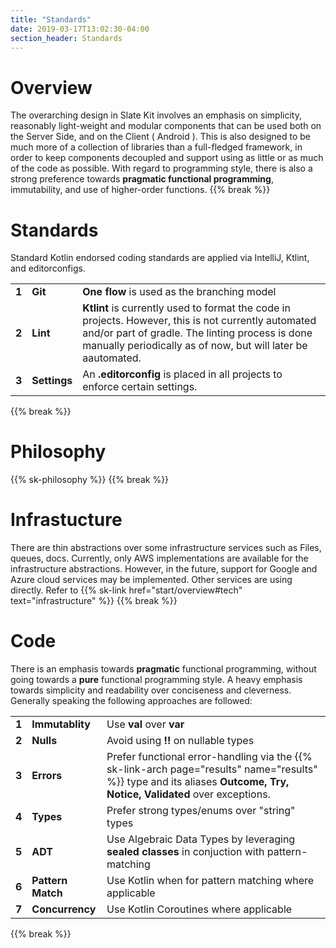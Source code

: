 ```yaml
---
title: "Standards"
date: 2019-03-17T13:02:30-04:00
section_header: Standards
---
```


# Overview
The overarching design in Slate Kit involves an emphasis on simplicity, reasonably light-weight and modular components that can be used both on the Server Side, and on the Client ( Android ). This is also designed to be much more of a collection of libraries than a full-fledged framework, in order to keep components decoupled and support using as little or as much of the code as possible. With regard to programming style, there is also a strong preference towards <strong>pragmatic functional programming</strong>, immutability, and use of higher-order functions. 
{{% break %}}

# Standards
Standard Kotlin endorsed coding standards are applied via IntelliJ, Ktlint, and editorconfigs. 
<table class="table table-bordered table-striped">
    <tr>
        <td><strong>1</strong></td>
        <td><strong>Git</strong></td>
        <td><strong>One flow</strong> is used as the branching model</td>
    </tr>
    <tr>
        <td><strong>2</strong></td>
        <td><strong>Lint</strong></td>
        <td><strong>Ktlint</strong> is currently used to format the code in projects. 
However, this is not currently automated and/or part of gradle.
The linting process is done manually periodically as of now, but will later be aautomated.</td>
    </tr>
    <tr>
        <td><strong>3</strong></td>
        <td><strong>Settings</strong></td>
        <td>An <strong>.editorconfig</strong> is placed in all projects to enforce certain settings.</td>
    </tr>
</table>
{{% break %}}


# Philosophy
{{% sk-philosophy %}}
{{% break %}}


# Infrastucture
There are thin abstractions over some infrastructure services such as Files, queues, docs. Currently, only AWS implementations are available for the infrastructure abstractions. However, in the future, support for Google and Azure cloud services may be implemented. Other services are using directly.
Refer to {{% sk-link href="start/overview#tech" text="infrastructure" %}}
{{% break %}}

# Code
There is an emphasis towards <strong>pragmatic</strong> functional programming, without going towards a <strong>pure</strong> functional programming style. A heavy emphasis towards simplicity and readability over conciseness and cleverness. Generally speaking the following approaches are followed:

<table class="table table-bordered table-striped">
    <tr>
        <td><strong>1</strong></td>
        <td><strong>Immutablity</strong></td>
        <td>Use <strong>val</strong> over <strong>var</strong></td>
    </tr>
    <tr>
        <td><strong>2</strong></td>
        <td><strong>Nulls</strong></td>
        <td>Avoid using <strong>!!</strong> on nullable types</td>
    </tr>
    <tr>
        <td><strong>3</strong></td>
        <td><strong>Errors</strong></td>
        <td>Prefer functional error-handling via the
            {{% sk-link-arch page="results" name="results" %}} type and its aliases <strong>Outcome, Try, Notice, Validated</strong> over exceptions.
        </td>
    </tr>
    <tr>
        <td><strong>4</strong></td>
        <td><strong>Types</strong></td>
        <td>Prefer strong types/enums over "string" types</td>
    </tr>
    <tr>
        <td><strong>5</strong></td>
        <td><strong>ADT</strong></td>
        <td>Use Algebraic Data Types by leveraging <strong>sealed classes</strong> in conjuction with pattern-matching</td>
    </tr>
    <tr>
        <td><strong>6</strong></td>
        <td><strong>Pattern Match</strong></td>
        <td>Use Kotlin when for pattern matching where applicable</td>
    </tr>
    <tr>
        <td><strong>7</strong></td>
        <td><strong>Concurrency</strong></td>
        <td>Use Kotlin Coroutines where applicable</td>
    </tr>
</table>
{{% break %}}